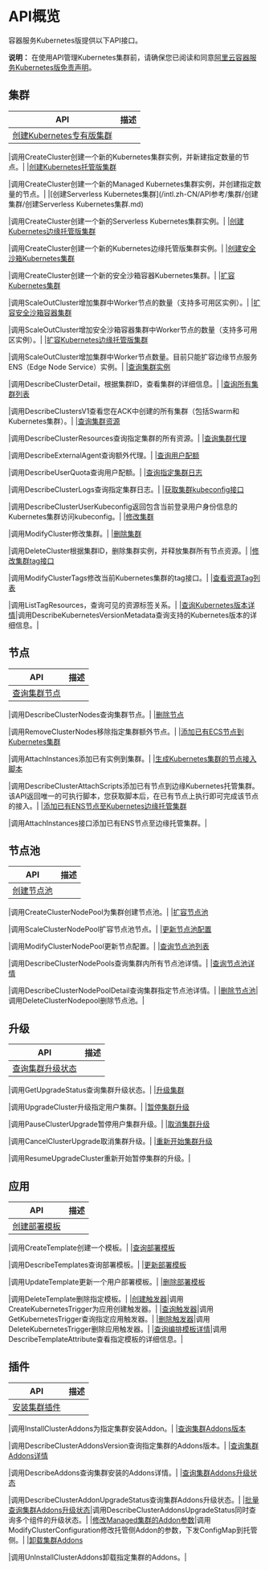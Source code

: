 # API概览

容器服务Kubernetes版提供以下API接口。

**说明：** 在使用API管理Kubernetes集群前，请确保您已阅读和同意[阿里云容器服务Kubernetes版免责声明](/intl.zh-CN/相关协议/阿里云容器服务Kubernetes版免责声明.md)。

## 集群

|API|描述|
|---|--|
|[创建Kubernetes专有版集群](/intl.zh-CN/API参考/集群/创建集群/创建Kubernetes专有版集群.md)

|调用CreateCluster创建一个新的Kubernetes集群实例，并新建指定数量的节点。|
|[创建Kubernetes托管版集群](/intl.zh-CN/API参考/集群/创建集群/创建Kubernetes托管版集群.md)

|调用CreateCluster创建一个新的Managed Kubernetes集群实例，并创建指定数量的节点。|
|[创建Serverless Kubernetes集群](/intl.zh-CN/API参考/集群/创建集群/创建Serverless Kubernetes集群.md)

|调用CreateCluster创建一个新的Serverless Kubernetes集群实例。|
|[创建Kubernetes边缘托管版集群](/intl.zh-CN/API参考/集群/创建集群/创建Kubernetes边缘托管版集群.md)

|调用CreateCluster创建一个新的Kubernetes边缘托管版集群实例。|
|[创建安全沙箱Kubernetes集群](/intl.zh-CN/API参考/集群/创建集群/创建安全沙箱Kubernetes集群.md)

|调用CreateCluster创建一个新的安全沙箱容器Kubernetes集群。|
|[扩容Kubernetes集群](/intl.zh-CN/API参考/集群/扩容集群/扩容Kubernetes集群.md)

|调用ScaleOutCluster增加集群中Worker节点的数量（支持多可用区实例）。|
|[扩容安全沙箱容器集群](/intl.zh-CN/API参考/集群/扩容集群/扩容安全沙箱容器集群.md)

|调用ScaleOutCluster增加安全沙箱容器集群中Worker节点的数量（支持多可用区实例）。|
|[扩容Kubernetes边缘托管版集群](/intl.zh-CN/API参考/集群/扩容集群/扩容Kubernetes边缘托管版集群.md)

|调用ScaleOutCluster增加集群中Worker节点数量。目前只能扩容边缘节点服务ENS（Edge Node Service）实例。|
|[查询集群实例](/intl.zh-CN/API参考/集群/查询集群实例.md)

|调用DescribeClusterDetail，根据集群ID，查看集群的详细信息。|
|[查询所有集群列表](/intl.zh-CN/API参考/集群/查询所有集群列表.md)

|调用DescribeClustersV1查看您在ACK中创建的所有集群（包括Swarm和Kubernetes集群）。|
|[查询集群资源](/intl.zh-CN/API参考/集群/查询集群资源.md)

|调用DescribeClusterResources查询指定集群的所有资源。|
|[查询集群代理](/intl.zh-CN/API参考/集群/查询集群代理.md)

|调用DescribeExternalAgent查询额外代理。|
|[查询用户配额](/intl.zh-CN/API参考/集群/查询用户配额.md)

|调用DescribeUserQuota查询用户配额。|
|[查询指定集群日志](/intl.zh-CN/API参考/集群/查询指定集群日志.md)

|调用DescribeClusterLogs查询指定集群日志。|
|[获取集群kubeconfig接口](/intl.zh-CN/API参考/集群/获取集群kubeconfig接口.md)

|调用DescribeClusterUserKubeconfig返回包含当前登录用户身份信息的Kubernetes集群访问kubeconfig。|
|[修改集群](/intl.zh-CN/API参考/集群/修改集群.md)

|调用ModifyCluster修改集群。|
|[删除集群](/intl.zh-CN/API参考/集群/删除集群.md)

|调用DeleteCluster根据集群ID，删除集群实例，并释放集群所有节点资源。|
|[修改集群tag接口](/intl.zh-CN/API参考/集群/修改集群tag接口.md)

|调用ModifyClusterTags修改当前Kubernetes集群的tag接口。|
|[查看资源Tag列表](/intl.zh-CN/API参考/集群/查看资源Tag列表.md)

|调用ListTagResources，查询可见的资源标签关系。|
|[查询Kubernetes版本详情](/intl.zh-CN/API参考/集群/查询Kubernetes版本详情.md)|调用DescribeKubernetesVersionMetadata查询支持的Kubernetes版本的详细信息。|

## 节点

|API|描述|
|---|--|
|[查询集群节点](/intl.zh-CN/API参考/节点/查询集群节点.md)

|调用DescribeClusterNodes查询集群节点。|
|[删除节点]()

|调用RemoveClusterNodes移除指定集群额外节点。|
|[添加已有ECS节点到Kubernetes集群](/intl.zh-CN/API参考/节点/添加已有ECS节点到Kubernetes集群.md)

|调用AttachInstances添加已有实例到集群。|
|[生成Kubernetes集群的节点接入脚本](/intl.zh-CN/API参考/节点/生成Kubernetes集群的节点接入脚本.md)

|调用DescribeClusterAttachScripts添加已有节点到边缘Kubernetes托管集群。该API返回唯一的可执行脚本，您获取脚本后，在已有节点上执行即可完成该节点的接入。|
|[添加已有ENS节点至Kubernetes边缘托管集群]()

|调用AttachInstances接口添加已有ENS节点至边缘托管集群。|

## 节点池

|API|描述|
|---|--|
|[创建节点池](/intl.zh-CN/API参考/节点/节点池/创建节点池.md)

|调用CreateClusterNodePool为集群创建节点池。|
|[扩容节点池](/intl.zh-CN/API参考/节点/节点池/扩容节点池.md)

|调用ScaleClusterNodePool扩容节点池节点。|
|[更新节点池配置](/intl.zh-CN/API参考/节点/节点池/更新节点池配置.md)

|调用ModifyClusterNodePool更新节点配置。|
|[查询节点池列表](/intl.zh-CN/API参考/节点/节点池/查询节点池列表.md)

|调用DescribeClusterNodePools查询集群内所有节点池详情。|
|[查询节点池详情](/intl.zh-CN/API参考/节点/节点池/查询节点池详情.md)

|调用DescribeClusterNodePoolDetail查询集群指定节点池详情。|
|[删除节点池](/intl.zh-CN/API参考/节点/节点池/删除节点池.md)|调用DeleteClusterNodepool删除节点池。|

## 升级

|API|描述|
|---|--|
|[查询集群升级状态](/intl.zh-CN/API参考/升级/查询集群升级状态.md)

|调用GetUpgradeStatus查询集群升级状态。|
|[升级集群](/intl.zh-CN/API参考/升级/升级集群.md)

|调用UpgradeCluster升级指定用户集群。|
|[暂停集群升级](/intl.zh-CN/API参考/升级/暂停集群升级.md)

|调用PauseClusterUpgrade暂停用户集群升级。|
|[取消集群升级](/intl.zh-CN/API参考/升级/取消集群升级.md)

|调用CancelClusterUpgrade取消集群升级。|
|[重新开始集群升级](/intl.zh-CN/API参考/升级/重新开始集群升级.md)

|调用ResumeUpgradeCluster重新开始暂停集群的升级。|

## 应用

|API|描述|
|---|--|
|[创建部署模板](/intl.zh-CN/API参考/应用/创建部署模板.md)

|调用CreateTemplate创建一个模板。|
|[查询部署模板](/intl.zh-CN/API参考/应用/查询部署模板.md)

|调用DescribeTemplates查询部署模板。|
|[更新部署模板](/intl.zh-CN/API参考/应用/更新部署模板.md)

|调用UpdateTemplate更新一个用户部署模板。|
|[删除部署模板](/intl.zh-CN/API参考/应用/删除部署模板.md)

|调用DeleteTemplate删除指定模板。|
|[创建触发器](/intl.zh-CN/API参考/应用/创建触发器.md)|调用CreateKubernetesTrigger为应用创建触发器。|
|[查询触发器](/intl.zh-CN/API参考/应用/查询触发器.md)|调用GetKubernetesTrigger查询指定应用触发器。|
|[删除触发器](/intl.zh-CN/API参考/应用/删除触发器.md)|调用DeleteKubernetesTrigger删除应用触发器。|
|[查询编排模板详情](/intl.zh-CN/API参考/应用/查询编排模板详情.md)|调用DescribeTemplateAttribute查看指定模板的详细信息。|

## 插件

|API|描述|
|---|--|
|[安装集群插件](/intl.zh-CN/API参考/插件/安装集群插件.md)

|调用InstallClusterAddons为指定集群安装Addon。|
|[查询集群Addons版本](/intl.zh-CN/API参考/插件/查询集群Addons版本.md)

|调用DescribeClusterAddonsVersion查询指定集群的Addons版本。|
|[查询集群Addons详情](/intl.zh-CN/API参考/插件/查询集群Addons详情.md)

|调用DescribeAddons查询集群安装的Addons详情。|
|[查询集群Addons升级状态](/intl.zh-CN/API参考/插件/查询集群Addons升级状态.md)

|调用DescribeClusterAddonUpgradeStatus查询集群Addons升级状态。|
|[批量查询集群Addons升级状态](/intl.zh-CN/API参考/插件/批量查询集群Addons升级状态.md)|调用DescribeClusterAddonsUpgradeStatus同时查询多个组件的升级状态。|
|[修改Managed集群的Addon参数](/intl.zh-CN/API参考/插件/修改Managed集群的Addon参数.md)|调用ModifyClusterConfiguration修改托管侧Addon的参数，下发ConfigMap到托管侧。|
|[卸载集群Addons](/intl.zh-CN/API参考/插件/卸载集群Addons.md)

|调用UnInstallClusterAddons卸载指定集群的Addons。|

